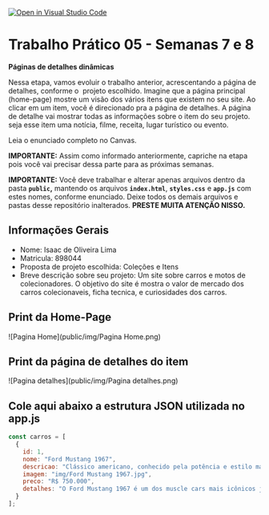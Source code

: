 [![Open in Visual Studio Code](https://classroom.github.com/assets/open-in-vscode-2e0aaae1b6195c2367325f4f02e2d04e9abb55f0b24a779b69b11b9e10269abc.svg)](https://classroom.github.com/online_ide?assignment_repo_id=20891959&assignment_repo_type=AssignmentRepo)
# Trabalho Prático 05 - Semanas 7 e 8

**Páginas de detalhes dinâmicas**

Nessa etapa, vamos evoluir o trabalho anterior, acrescentando a página de detalhes, conforme o  projeto escolhido. Imagine que a página principal (home-page) mostre um visão dos vários itens que existem no seu site. Ao clicar em um item, você é direcionado pra a página de detalhes. A página de detalhe vai mostrar todas as informações sobre o item do seu projeto. seja esse item uma notícia, filme, receita, lugar turístico ou evento.

Leia o enunciado completo no Canvas. 

**IMPORTANTE:** Assim como informado anteriormente, capriche na etapa pois você vai precisar dessa parte para as próximas semanas. 

**IMPORTANTE:** Você deve trabalhar e alterar apenas arquivos dentro da pasta **`public`,** mantendo os arquivos **`index.html`**, **`styles.css`** e **`app.js`** com estes nomes, conforme enunciado. Deixe todos os demais arquivos e pastas desse repositório inalterados. **PRESTE MUITA ATENÇÃO NISSO.**

## Informações Gerais

- Nome: Isaac de Oliveira Lima
- Matricula: 898044
- Proposta de projeto escolhida: Coleções e Itens
- Breve descrição sobre seu projeto: Um site sobre carros e motos de colecionadores. O objetivo do site é mostra o valor de mercado dos carros colecionaveis, ficha tecnica, e curiosidades dos carros.

## Print da Home-Page

![Pagina Home](public/img/Pagina Home.png)

## Print da página de detalhes do item

![Pagina detalhes](public/img/Pagina detalhes.png)

## Cole aqui abaixo a estrutura JSON utilizada no app.js

```javascript
const carros = [
  { 
    id: 1, 
    nome: "Ford Mustang 1967", 
    descricao: "Clássico americano, conhecido pela potência e estilo marcante.", 
    imagem: "img/Ford Mustang 1967.jpg",
    preco: "R$ 750.000",
    detalhes: "O Ford Mustang 1967 é um dos muscle cars mais icônicos já produzidos. Com seu motor V8 e design agressivo, marcou o início de uma nova era na indústria automobilística americana. Este modelo ficou imortalizado em filmes e séries, representando liberdade e velocidade nas estradas dos anos 60."
  }
];